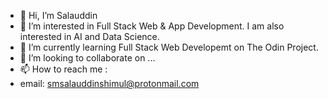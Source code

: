 - 👋 Hi, I’m Salauddin 
- 👀 I’m interested in Full Stack Web & App Development. I am also interested in AI and Data Science.
- 🌱 I’m currently learning Full Stack Web Developemt on The Odin Project.
- 💞️ I’m looking to collaborate on ...
- 📫 How to reach me :
-   email: smsalauddinshimul@protonmail.com

<!---
sal9934/sal9934 is a ✨ special ✨ repository because its `README.md` (this file) appears on your GitHub profile.
You can click the Preview link to take a look at your changes.
--->

